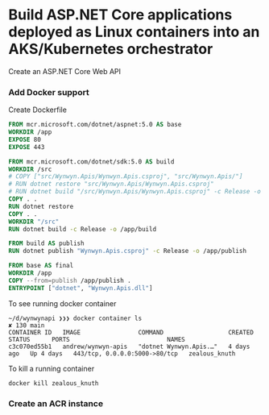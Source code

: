 # Build ASP.NET Core applications deployed as Linux containers into an AKS/Kubernetes orchestrator

Create an ASP.NET Core Web API

### Add Docker support

Create Dockerfile

```Dockerfile
FROM mcr.microsoft.com/dotnet/aspnet:5.0 AS base
WORKDIR /app
EXPOSE 80
EXPOSE 443

FROM mcr.microsoft.com/dotnet/sdk:5.0 AS build
WORKDIR /src
# COPY ["src/Wynwyn.Apis/Wynwyn.Apis.csproj", "src/Wynwyn.Apis/"]
# RUN dotnet restore "src/Wynwyn.Apis/Wynwyn.Apis.csproj"
# RUN dotnet build "/src/Wynwyn.Apis/Wynwyn.Apis.csproj" -c Release -o /app/build
COPY . .
RUN dotnet restore
COPY . .
WORKDIR "/src"
RUN dotnet build -c Release -o /app/build

FROM build AS publish
RUN dotnet publish "Wynwyn.Apis.csproj" -c Release -o /app/publish

FROM base AS final
WORKDIR /app
COPY --from=publish /app/publish .
ENTRYPOINT ["dotnet", "Wynwyn.Apis.dll"]
```

To see running docker container 

```
~/d/wynwynapi ❯❯❯ docker container ls                                                                                                                                                                                                              ✘ 130 main
CONTAINER ID   IMAGE                COMMAND                  CREATED      STATUS      PORTS                           NAMES
c3c070ed55b1   andrew/wynwyn-apis   "dotnet Wynwyn.Apis.…"   4 days ago   Up 4 days   443/tcp, 0.0.0.0:5000->80/tcp   zealous_knuth
```

To kill a running container

```
docker kill zealous_knuth
```

### Create an ACR instance

